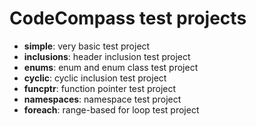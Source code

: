 # CodeCompass test projects
 * **simple**: very basic test project
 * **inclusions**: header inclusion test project
 * **enums**: enum and enum class test project
 * **cyclic**: cyclic inclusion test project
 * **funcptr**: function pointer test project
 * **namespaces**: namespace test project
 * **foreach**: range-based for loop test project
